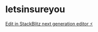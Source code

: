 # letsinsureyou

[Edit in StackBlitz next generation editor ⚡️](https://stackblitz.com/~/github.com/maniltns/letsinsureyou)